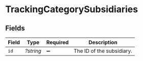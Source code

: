 # TrackingCategorySubsidiaries


## Fields

| Field                     | Type                      | Required                  | Description               |
| ------------------------- | ------------------------- | ------------------------- | ------------------------- |
| `id`                      | *?string*                 | :heavy_minus_sign:        | The ID of the subsidiary. |